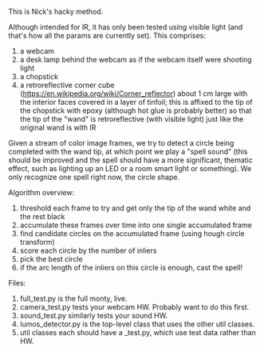 This is Nick's hacky method.

Although intended for IR, it has only been tested using visible light (and that's how all the params are currently set). This comprises:
1) a webcam
2) a desk lamp behind the webcam as if the webcam itself were shooting light
3) a chopstick
4) a retroreflective corner cube (https://en.wikipedia.org/wiki/Corner_reflector) about 1 cm large with the interior faces covered in a layer of tinfoil; this is affixed to the tip of the chopstick with epoxy (although hot glue is probably better) so that the tip of the "wand" is retroreflective (with visible light) just like the original wand is with IR

Given a stream of color image frames, we try to detect a circle being completed with the wand tip, at which point we play a "spell sound" (this should be improved and the spell should have a more significant, thematic effect, such as lighting up an LED or a room smart light or something). We only recognize one spell right now, the circle shape.

Algorithm overview:
1) threshold each frame to try and get only the tip of the wand white and the rest black
2) accumulate these frames over time into one single accumulated frame
3) find candidate circles on the accumulated frame (using hough circle transform)
4) score each circle by the number of inliers
5) pick the best circle
6) if the arc length of the inliers on this circle is enough, cast the spell!

Files:
1) full_test.py is the full monty, live.
2) camera_test.py tests your webcam HW. Probably want to do this first.
3) sound_test.py similarly tests your sound HW.
3) lumos_detector.py is the top-level class that uses the other util classes.
4) util classes each should have a _test.py, which use test data rather than HW.
